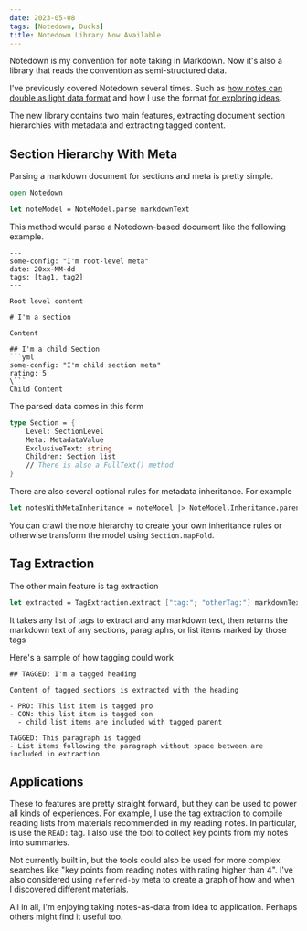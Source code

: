 ```yaml
---
date: 2023-05-08
tags: [Notedown, Ducks]
title: Notedown Library Now Available
---
```


Notedown is my convention for note taking in Markdown. Now it's also a library that reads the convention as semi-structured data.
<!--more-->

I've previously covered Notedown several times. Such as [how notes can double as light data format](../posts/2021/2021-03-05-Reference-Ready-Notes.md)
and how I use the format [for exploring ideas](../posts/2022/2022-11-25-Duck-Structure-Update.md).

The new library contains two main features, extracting document section hierarchies with metadata and extracting tagged content.

## Section Hierarchy With Meta

Parsing a markdown document for sections and meta is pretty simple.
```fsharp
open Notedown

let noteModel = NoteModel.parse markdownText
```

This method would parse a Notedown-based document like the following example.
```
---
some-config: "I'm root-level meta" 
date: 20xx-MM-dd
tags: [tag1, tag2]
---

Root level content

# I'm a section

Content 

## I'm a child Section
```yml
some-config: "I'm child section meta"
rating: 5
\```
Child Content

```

The parsed data comes in this form
```fsharp
type Section = {
    Level: SectionLevel
    Meta: MetadataValue
    ExclusiveText: string
    Children: Section list
    // There is also a FullText() method
}
```

There are also several optional rules for metadata inheritance. For example
```fsharp
let notesWithMetaInheritance = noteModel |> NoteModel.Inheritance.parentChild
```

You can crawl the note hierarchy to create your own inheritance rules or otherwise
transform the model using `Section.mapFold`.


## Tag Extraction
The other main feature is tag extraction

```fsharp
let extracted = TagExtraction.extract ["tag:"; "otherTag:"] markdownText
```

It takes any list of tags to extract and any markdown text, then returns the markdown text of any sections, paragraphs, or list items marked by those tags

Here's a sample of how tagging could work
```
## TAGGED: I'm a tagged heading

Content of tagged sections is extracted with the heading

- PRO: This list item is tagged pro
- CON: this list item is tagged con
  - child list items are included with tagged parent

TAGGED: This paragraph is tagged
- List items following the paragraph without space between are included in extraction

```


## Applications

These to features are pretty straight forward, but they can be used to power all kinds of experiences.
For example, I use the tag extraction to compile reading lists from materials recommended in my reading notes. In particular, is use the `READ:` tag.
I also use the tool to collect key points from my notes into summaries.

Not currently built in, but the tools could also be used for more complex searches like "key points from reading notes with rating higher than 4".
I've also considered using `referred-by` meta to create a graph of how and when I discovered different materials.

All in all, I'm enjoying taking notes-as-data from idea to application.
Perhaps others might find it useful too.
